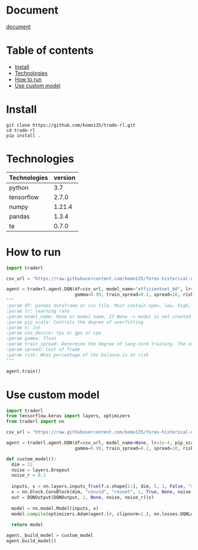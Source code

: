 # Document
[document](https://komo135.github.io/trade-rl)

# Table of contents
* [Install](#install)
* [Technologies](#technologies)
* [How to run](#how-to-run)
* [Use custom model](#use-custom-model)

# Install
```console
git clone https://github.com/komo135/trade-rl.git
cd trade-rl
pip install .
```

# Technologies
| Technologies | version |
| -- | -- |
| python | 3.7 |
| tensorflow | 2.7.0 |
| numpy | 1.21.4 |
| pandas | 1.3.4 |
| ta | 0.7.0 |

# How to run

```python
import traderl

csv_url = "https://raw.githubusercontent.com/komo135/forex-historical-data/main/EURUSD/EURUSDh1.csv" # forex data or stoch data

agent = traderl.agent.DQN(df=csv_url, model_name="efficientnet_b0", lr=1e-4, pip_scale=25, n=3, use_device="cpu", 
                          gamma=0.99, train_spread=0.2, spread=10, risk=0.01)
"""
:param df: pandas dataframe or csv file. Must contain open, low, high, close
:param lr: learning rate
:param model_name: None or model name, If None -> model is not created.
:param pip_scale: Controls the degree of overfitting
:param n: int
:param use_device: tpu or gpu or cpu
:param gamma: float
:param train_spread: Determine the degree of long-term training. The smaller the value, the more short-term the trade.
:param spread: Cost of Trade
:param risk: What percentage of the balance is at risk
"""

agent.train()
```

# Use custom model
```python
import traderl
from tensorflow.keras import layers, optimizers
from traderl import nn

csv_url = "https://raw.githubusercontent.com/komo135/forex-historical-data/main/EURUSD/EURUSDh1.csv" # forex data or stoch data

agent = traderl.agent.DQN(df=csv_url, model_name=None, lr=1e-4, pip_scale=25, n=3, use_device="cpu", 
                          gamma=0.99, train_spread=0.2, spread=10, risk=0.01)

def custom_model():
  dim = 32
  noise = layers.Dropout
  noise_r = 0.1
  
  inputs, x = nn.layers.inputs_f(self.x.shape[1:], dim, 5, 1, False, "same", noise, noise_r)
  x = nn.block.ConvBlock(dim, "conv1d", "resnet", 1, True, None, noise, noise_r)(x)
  out = DQNOutput(DQNOutput, 2, None, noise, noise_r)(x)
  
  model = nn.model.Model(inputs, x)
  model.compile(optimizers.Adam(agent.lr, clipnorm=1.), nn.losses.DQNLoss)
  
  return model

agent._build_model = custom_model
agent.build_model()
```
